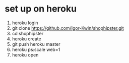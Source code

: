 # set up on heroku 
1. heroku login <br>
2. git clone https://github.com/Igor-Kwin/shophipster.git <br>
3. cd shophipster  <br>
4. heroku create <br> 
5. git push heroku master <br>
6. heroku ps:scale web=1  <br>
7. heroku open  <br>
